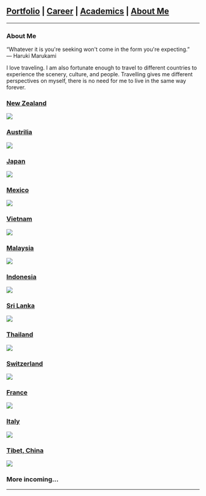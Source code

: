 ## [Portfolio](https://yizhuowu.github.io/) | [Career](https://yizhuowu.github.io/career) | [Academics](https://yizhuowu.github.io/academics) | [About Me](https://yizhuowu.github.io/about)
---

### About Me

“Whatever it is you're seeking won't come in the form you're expecting.”<br>
― Haruki Marukami<br>

I love traveling. I am also fortunate enough to travel to different countries to experience the scenery, culture, and people. Travelling gives me different perspectives on myself, there is no need for me to live in the same way forever.<br>

### [New Zealand](https://yizhuowu.github.io/travel)
<img src="images/travel/nz_1.png"/>

### [Austrilia](https://yizhuowu.github.io/travel)
<img src="images/travel/Austrilia/au_1.png"/>

### [Japan](https://yizhuowu.github.io/travel)
<img src="images/travel/Japan/j1.png"/>

### [Mexico](https://yizhuowu.github.io/travel)
<img src="images/travel/Mexico/logo.png"/>

### [Vietnam](https://yizhuowu.github.io/travel)
<img src="images/travel/Mexico/logo.png"/>

### [Malaysia](https://yizhuowu.github.io/travel)
<img src="images/travel/Mexico/logo.png"/>

### [Indonesia](https://yizhuowu.github.io/travel)
<img src="images/travel/Mexico/logo.png"/>

### [Sri Lanka](https://yizhuowu.github.io/travel)
<img src="images/travel/Sri_Lanka/sl_1.png"/>

### [Thailand](https://yizhuowu.github.io/travel)
<img src="images/travel/Tibet/t1.png"/>

### [Switzerland](https://yizhuowu.github.io/travel)
<img src="images/travel/Tibet/t1.png"/>

### [France](https://yizhuowu.github.io/travel)
<img src="images/travel/Tibet/t1.png"/>

### [Italy](https://yizhuowu.github.io/travel)
<img src="images/travel/Tibet/t1.png"/>

### [Tibet, China](https://yizhuowu.github.io/travel)
<img src="images/travel/Tibet/t1.png"/>

### More incoming...
---